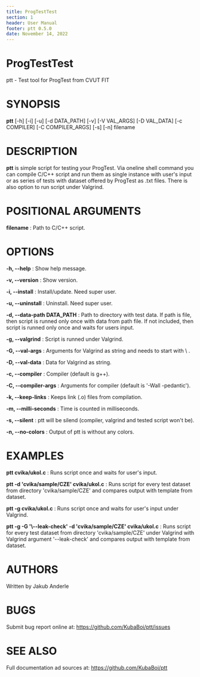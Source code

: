 ```yaml
---
title: ProgTestTest
section: 1
header: User Manual
footer: ptt 0.5.0
date: November 14, 2022
---
```


# ProgTestTest
ptt - Test tool for ProgTest from CVUT FIT

# SYNOPSIS
**ptt** [-h] [-i] [-u] [-d DATA_PATH] [-v] [-V VAL_ARGS] [-D VAL_DATA] [-c COMPILER] [-C COMPILER_ARGS] [-s] [-n] filename

# DESCRIPTION
**ptt** is simple script for testing your ProgTest. Via oneline shell command you can compile C/C++ script and run them as single instance with user's input or as series of tests with dataset offered by ProgTest as .txt files. There is also option to run script under Valgrind.

# POSITIONAL ARGUMENTS
**filename**
: Path to C/C++ script.

# OPTIONS
**-h, --help**
: Show help message.

**-v, --version**
: Show version.

**-i, --install**
: Install/update. Need super user.

**-u, --uninstall**
: Uninstall. Need super user.

**-d, --data-path DATA_PATH** 
: Path to directory with test data. If path is file, then script is runned only once with data from path file. If not included, then script is runned only once and waits for users input.

**-g, --valgrind**
: Script is runned under Valgrind.

**-G, --val-args**
: Arguments for Valgrind as string and needs to start with \ .

**-D, --val-data**
: Data for Valgrind as string.

**-c, --compiler**
: Compiler (default is g++).

**-C, --compiler-args**
: Arguments for compiler (default is '-Wall -pedantic').

**-k, --keep-links**
: Keeps link (.o) files from compilation.

**-m, --milli-seconds**
: Time is counted in milliseconds.

**-s, --silent**
: ptt will be silend (compiler, valgrind and tested script won't be).

**-n, --no-colors**
: Output of ptt is without any colors.

# EXAMPLES
**ptt cvika/ukol.c**
: Runs script once and waits for user's input.

**ptt -d 'cvika/sample/CZE' cvika/ukol.c**
: Runs script for every test dataset from directory 'cvika/sample/CZE' and compares output with template from dataset.

**ptt -g cvika/ukol.c**
: Runs script once and waits for user's input under Valgrind.

**ptt -g -G '\\--leak-check' -d 'cvika/sample/CZE' cvika/ukol.c**
: Runs script for every test dataset from directory 'cvika/sample/CZE' under Valgrind with Valgrind argument '--leak-check' and compares output with template from dataset.

# AUTHORS
Written by Jakub Anderle

# BUGS
Submit bug report online at: <https://github.com/KubaBoi/ptt/issues>

# SEE ALSO
Full documentation ad sources at: <https://github.com/KubaBoi/ptt>

